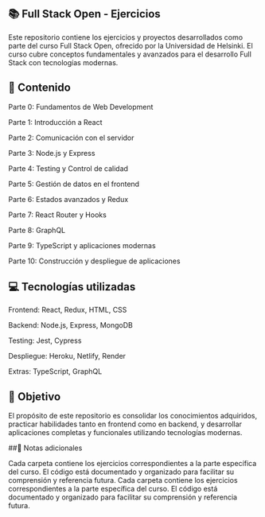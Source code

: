 ## 📚 Full Stack Open - Ejercicios

Este repositorio contiene los ejercicios y proyectos desarrollados como parte del curso Full Stack Open, ofrecido por la Universidad de Helsinki. El curso cubre conceptos fundamentales y avanzados para el desarrollo Full Stack con tecnologías modernas.

## 🚀 Contenido

Parte 0: Fundamentos de Web Development

Parte 1: Introducción a React

Parte 2: Comunicación con el servidor

Parte 3: Node.js y Express

Parte 4: Testing y Control de calidad

Parte 5: Gestión de datos en el frontend

Parte 6: Estados avanzados y Redux

Parte 7: React Router y Hooks

Parte 8: GraphQL

Parte 9: TypeScript y aplicaciones modernas

Parte 10: Construcción y despliegue de aplicaciones


## 💻 Tecnologías utilizadas

Frontend: React, Redux, HTML, CSS

Backend: Node.js, Express, MongoDB

Testing: Jest, Cypress

Despliegue: Heroku, Netlify, Render

Extras: TypeScript, GraphQL


## 🧩 Objetivo

El propósito de este repositorio es consolidar los conocimientos adquiridos, practicar habilidades tanto en frontend como en backend, y desarrollar aplicaciones completas y funcionales utilizando tecnologías modernas.

##📝 Notas adicionales

Cada carpeta contiene los ejercicios correspondientes a la parte específica del curso. El código está documentado y organizado para facilitar su comprensión y referencia futura.
Cada carpeta contiene los ejercicios correspondientes a la parte específica del curso. El código está documentado y organizado para facilitar su comprensión y referencia futura.
